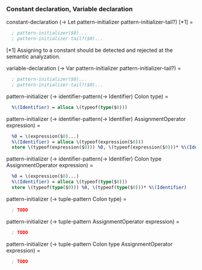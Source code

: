### Constant declaration, Variable declaration

constant-declaration (-> Let pattern-initializer pattern-initializer-tail?) [*1] =
```llvm
  ; pattern-initializer($0)...
  ; pattern-initializer-tail?($0)...
```

[*1] Assigning to a constant should be detected and rejected at the semantic analyzation.

variable-declaration (-> Var pattern-initializer pattern-initializer-tail?) =
```llvm
  ; pattern-initializer($0)...
  ; pattern-initializer-tail?($0)...
```

pattern-initializer (-> identifier-pattern(-> Identifier) Colon type) =
```llvm
  %\(Identifier) = alloca \(typeof(type($0)))
```

pattern-initializer (-> identifier-pattern(-> Identifier) AssignmentOperator expression) =
```llvm
  %0 = \(expression($0)...)
  %\(Identifier) = alloca \(typeof(expression($0)))
  store \(typeof(expression($0))) %0, \(typeof(expression($0)))* %\(Identifier)
```

pattern-initializer (-> identifier-pattern(-> Identifier) Colon type AssignmentOperator expression) =
```llvm
  %0 = \(expression($0)...)
  %\(Identifier) = alloca \(typeof(type($0)))
  store \(typeof(type($0))) %0, \(typeof(type($0)))* %\(Identifier)
```

pattern-initializer (-> tuple-pattern Colon type) =
```llvm
  ; TODO
```

pattern-initializer (-> tuple-pattern AssignmentOperator expression) =
```llvm
  ; TODO
```

pattern-initializer (-> tuple-pattern Colon type AssignmentOperator expression) =
```llvm
  ; TODO
```
